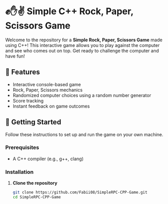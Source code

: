 # ✊✋✌️ Simple C++ Rock, Paper, Scissors Game

Welcome to the repository for a **Simple Rock, Paper, Scissors Game** made using C++! This interactive game allows you to play against the computer and see who comes out on top. Get ready to challenge the computer and have fun!

## 🌟 Features

- Interactive console-based game
- Rock, Paper, Scissors mechanics
- Randomized computer choices using a random number generator
- Score tracking
- Instant feedback on game outcomes

## 🚀 Getting Started

Follow these instructions to set up and run the game on your own machine.

### Prerequisites

- A C++ compiler (e.g., g++, clang)

### Installation

1. **Clone the repository**
   ```bash
   git clone https://github.com/Fabii08/SimpleRPC-CPP-Game.git
   cd SimpleRPC-CPP-Game
